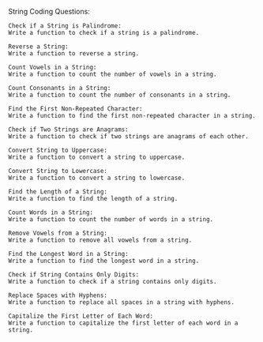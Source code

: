 String Coding Questions:

    Check if a String is Palindrome:
    Write a function to check if a string is a palindrome.

    Reverse a String:
    Write a function to reverse a string.

    Count Vowels in a String:
    Write a function to count the number of vowels in a string.

    Count Consonants in a String:
    Write a function to count the number of consonants in a string.

    Find the First Non-Repeated Character:
    Write a function to find the first non-repeated character in a string.

    Check if Two Strings are Anagrams:
    Write a function to check if two strings are anagrams of each other.

    Convert String to Uppercase:
    Write a function to convert a string to uppercase.

    Convert String to Lowercase:
    Write a function to convert a string to lowercase.

    Find the Length of a String:
    Write a function to find the length of a string.

    Count Words in a String:
    Write a function to count the number of words in a string.

    Remove Vowels from a String:
    Write a function to remove all vowels from a string.

    Find the Longest Word in a String:
    Write a function to find the longest word in a string.

    Check if String Contains Only Digits:
    Write a function to check if a string contains only digits.

    Replace Spaces with Hyphens:
    Write a function to replace all spaces in a string with hyphens.

    Capitalize the First Letter of Each Word:
    Write a function to capitalize the first letter of each word in a string.

